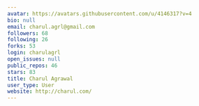 ```yaml
---
avatar: https://avatars.githubusercontent.com/u/4146317?v=4
bio: null
email: charul.agrl@gmail.com
followers: 68
following: 26
forks: 53
login: charulagrl
open_issues: null
public_repos: 46
stars: 83
title: Charul Agrawal
user_type: User
website: http://charul.com/
---
```

